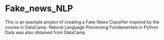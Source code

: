 # Fake_news_NLP
This is an example project of creating a Fake News Classifier inspired by the course in DataCamp: Natural Language Processing Fundamentals in Python
Data was also obtained from DataCamp
